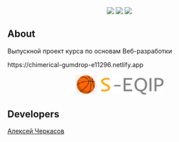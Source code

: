 <p align="center"> 

  
   <img src="https://img.shields.io/badge/HTML-orange">
   <img src="https://img.shields.io/badge/CSS-green">
   <img src="https://img.shields.io/badge/version-1.0-blue">

</p>



## About
Выпускной проект курса по основам Веб-разработки


<p >
https://chimerical-gumdrop-e11296.netlify.app</p>


<p align="center">
      <img src="https://github.com/befartok/Shop/blob/master/template/images/home/image%201.png" width="200">
</p>




## Developers

[Алексей Черкасов](https://github.com/befartok)

